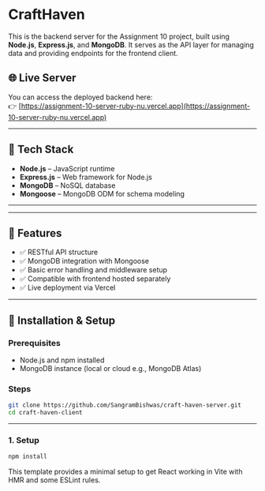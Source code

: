 # CraftHaven

This is the backend server for the Assignment 10 project, built using **Node.js**, **Express.js**, and **MongoDB**. It serves as the API layer for managing data and providing endpoints for the frontend client.

## 🌐 Live Server

You can access the deployed backend here:  
👉 [https://assignment-10-server-ruby-nu.vercel.app](https://assignment-10-server-ruby-nu.vercel.app)

---

## 🚀 Tech Stack

- **Node.js** – JavaScript runtime
- **Express.js** – Web framework for Node.js
- **MongoDB** – NoSQL database
- **Mongoose** – MongoDB ODM for schema modeling

---


---

## 🔑 Features

- ✅ RESTful API structure
- ✅ MongoDB integration with Mongoose
- ✅ Basic error handling and middleware setup
- ✅ Compatible with frontend hosted separately
- ✅ Live deployment via Vercel

---

## 🧰 Installation & Setup

### Prerequisites

- Node.js and npm installed
- MongoDB instance (local or cloud e.g., MongoDB Atlas)

### Steps

```bash
git clone https://github.com/SangramBishwas/craft-haven-server.git
cd craft-haven-client

```

---
### 1. Setup
```bash
npm install

```
This template provides a minimal setup to get React working in Vite with HMR and some ESLint rules.
